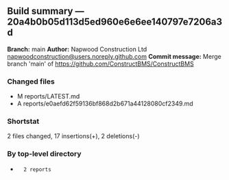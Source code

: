 ## Build summary — 20a4b0b05d113d5ed960e6e6ee140797e7206a3d

**Branch:** main **Author:** Napwood Construction Ltd <napwoodconstruction@users.noreply.github.com>
**Commit message:** Merge branch 'main' of https://github.com/ConstructBMS/ConstructBMS

### Changed files

- M reports/LATEST.md
- A reports/e0aefd62f59136bf868d2b671a44128080cf2349.md

### Shortstat

2 files changed, 17 insertions(+), 2 deletions(-)

### By top-level directory

-       2 reports

